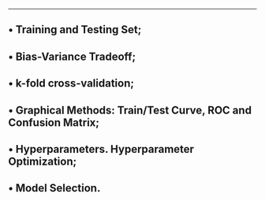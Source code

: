-------------------------------------------------------------------
• Training and Testing Set;
-------------------------------------------------------------------
• Bias-Variance Tradeoff;
-------------------------------------------------------------------
• k-fold cross-validation;
-------------------------------------------------------------------
• Graphical Methods: Train/Test Curve, ROC and Confusion Matrix;
-------------------------------------------------------------------
• Hyperparameters. Hyperparameter Optimization;
-------------------------------------------------------------------
• Model Selection.
-------------------------------------------------------------------
